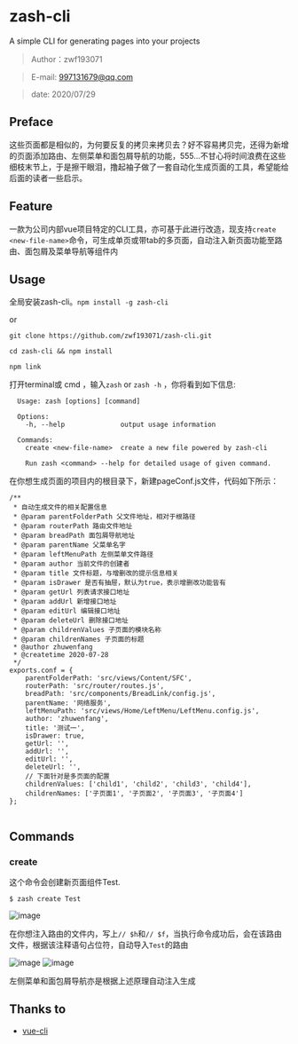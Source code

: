 
# zash-cli

A simple CLI for generating pages into your projects

> Author：zwf193071

> E-mail: 997131679@qq.com

> date: 2020/07/29
## Preface
这些页面都是相似的，为何要反复的拷贝来拷贝去？好不容易拷贝完，还得为新增的页面添加路由、左侧菜单和面包屑导航的功能，555...不甘心将时间浪费在这些细枝末节上，于是擦干眼泪，撸起袖子做了一套自动化生成页面的工具，希望能给后面的读者一些启示。

## Feature
一款为公司内部vue项目特定的CLI工具，亦可基于此进行改造，现支持`create <new-file-name>`命令，可生成单页或带tab的多页面，自动注入新页面功能至路由、面包屑及菜单导航等组件内

## Usage
全局安装zash-cli。`npm install -g zash-cli`

or
```
git clone https://github.com/zwf193071/zash-cli.git

cd zash-cli && npm install

npm link
```

打开terminal或 cmd ，输入`zash` or `zash -h` ，你将看到如下信息:
```
  Usage: zash [options] [command]

  Options:
    -h, --help              output usage information

  Commands:
    create <new-file-name>  create a new file powered by zash-cli

    Run zash <command> --help for detailed usage of given command.

```

在你想生成页面的项目内的根目录下，新建pageConf.js文件，代码如下所示：
```
/**
 * 自动生成文件的相关配置信息
 * @param parentFolderPath 父文件地址，相对于根路径
 * @param routerPath 路由文件地址
 * @param breadPath 面包屑导航地址
 * @param parentName 父菜单名字
 * @param leftMenuPath 左侧菜单文件路径
 * @param author 当前文件的创建者
 * @param title 文件标题，与增删改的提示信息相关
 * @param isDrawer 是否有抽屉，默认为true，表示增删改功能皆有
 * @param getUrl 列表请求接口地址
 * @param addUrl 新增接口地址
 * @param editUrl 编辑接口地址
 * @param deleteUrl 删除接口地址
 * @param childrenValues 子页面的模块名称
 * @param childrenNames 子页面的标题
 * @author zhuwenfang
 * @createtime 2020-07-28
 */
exports.conf = {
    parentFolderPath: 'src/views/Content/SFC',
    routerPath: 'src/router/routes.js',
    breadPath: 'src/components/BreadLink/config.js',
    parentName: '网络服务',
    leftMenuPath: 'src/views/Home/LeftMenu/LeftMenu.config.js',
    author: 'zhuwenfang',
    title: '测试一',
    isDrawer: true,
    getUrl: '',
    addUrl: '',
    editUrl: '',
    deleteUrl: '',
    // 下面针对是多页面的配置
    childrenValues: ['child1', 'child2', 'child3', 'child4'],
    childrenNames: ['子页面1', '子页面2', '子页面3', '子页面4']
};


```

## Commands
### create <new-file-name>
这个命令会创建新页面组件Test.
```
$ zash create Test

```

![image](https://github.com/zwf193071/zash-cli/blob/master/images/1.png)

在你想注入路由的文件内，写上`// $h`和`// $f`，当执行命令成功后，会在该路由文件，根据该注释语句占位符，自动导入`Test`的路由

![image](https://github.com/zwf193071/zash-cli/blob/master/images/2.png)
![image](https://github.com/zwf193071/zash-cli/blob/master/images/3.png)

左侧菜单和面包屑导航亦是根据上述原理自动注入生成

## Thanks to
* [vue-cli](https://github.com/vuejs/vue-cli)







